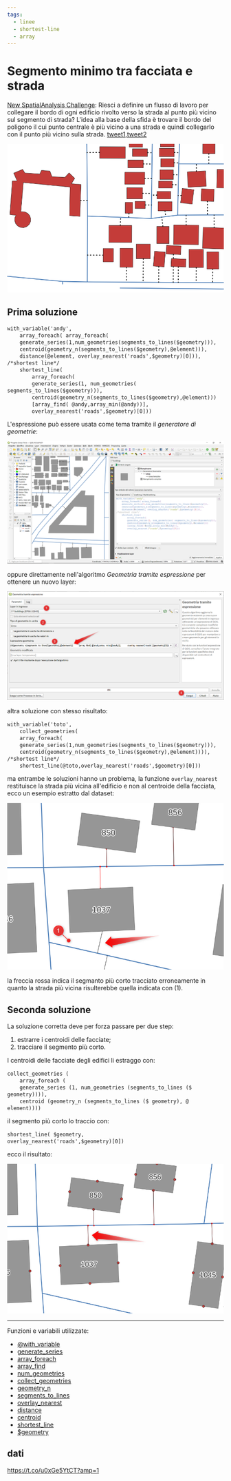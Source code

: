 ```yaml
---
tags:
  - linee
  - shortest-line
  - array
---
```


# Segmento minimo tra facciata e strada

[New SpatialAnalysis Challenge](https://twitter.com/spatialthoughts/status/1427691959171248130): Riesci a definire un flusso di lavoro per collegare il bordo di ogni edificio rivolto verso la strada al punto più vicino sul segmento di strada? L'idea alla base della sfida è trovare il bordo del poligono il cui punto centrale è più vicino a una strada e quindi collegarlo con il punto più vicino sulla strada. [tweet1](https://twitter.com/spatialthoughts/status/1427691959171248130),[tweet2](https://twitter.com/spatialthoughts/status/1430240316125179904)

![](../img/esempi/sfida_tw/sfida.png)

## Prima soluzione

```
with_variable('andy',
    array_foreach( array_foreach(
    generate_series(1,num_geometries(segments_to_lines($geometry))),
    centroid(geometry_n(segments_to_lines($geometry),@element))),
    distance(@element, overlay_nearest('roads',$geometry)[0])),
/*shortest line*/
    shortest_line(
        array_foreach(
        generate_series(1, num_geometries( segments_to_lines($geometry))),
        centroid(geometry_n(segments_to_lines($geometry),@element)))
        [array_find( @andy,array_min(@andy))], 
        overlay_nearest('roads',$geometry)[0]))
```

L'espressione può essere usata come tema tramite il _generatore di geometrie_:

![](../img/esempi/sfida_tw/sfida1.png)

oppure direttamente nell'algoritmo _Geometria tramite espressione_ per ottenere un nuovo layer:

![](../img/esempi/sfida_tw/sfida2.png)

altra soluzione con stesso risultato:

```
with_variable('toto',
    collect_geometries( 
    array_foreach(
    generate_series(1,num_geometries(segments_to_lines($geometry))),
    centroid(geometry_n(segments_to_lines($geometry),@element)))),
/*shortest line*/
    shortest_line(@toto,overlay_nearest('roads',$geometry)[0]))
```

ma entrambe le soluzioni hanno un problema, la funzione `overlay_nearest` restituisce la strada più vicina all'edificio e non al centroide della facciata, ecco un esempio estratto dal dataset:

![](../img/esempi/sfida_tw/sfida3.png)

la freccia rossa indica il segmanto più corto tracciato erroneamente in quanto la strada più vicina risulterebbe quella indicata con (1).

## Seconda soluzione

La soluzione corretta deve per forza passare per due step:

1. estrarre i centroidi delle facciate;
2. tracciare il segmento più corto.

I centroidi delle facciate degli edifici li estraggo con:

```
collect_geometries (
    array_foreach (
    generate_series (1, num_geometries (segments_to_lines ($ geometry)))),
    centroid (geometry_n (segments_to_lines ($ geometry), @ element))))
```

il segmento più corto lo traccio con:

```
shortest_line( $geometry,
overlay_nearest('roads',$geometry)[0])
```

ecco il risultato:

![](../img/esempi/sfida_tw/sfida4.png)

---

Funzioni e variabili utilizzate:

* [@with_variable](../gr_funzioni/variabili/with_variable.md)
* [generate_series](../gr_funzioni/array/array_unico.md#generate_series)
* [array_foreach](../gr_funzioni/array/array_unico.md#array_foreach)
* [array_find](../gr_funzioni/array/array_unico.md#array_find)
* [num_geometries](../gr_funzioni/geometria/geometria_unico.md#num_geometries)
* [collect_geometries](../gr_funzioni/geometria/geometria_unico.md#collect_geometries)
* [geometry_n](../gr_funzioni/geometria/geometria_unico.md#geometry_n)
* [segments_to_lines](../gr_funzioni/geometria/geometria_unico.md#segments_to_lines)
* [overlay_nearest](../gr_funzioni/geometria/geometria_unico.md#overlay_nearest)
* [distance](../gr_funzioni/geometria/geometria_unico.md#distance)
* [centroid](../gr_funzioni/geometria/geometria_unico.md#centroid)
* [shortest_line](../gr_funzioni/geometria/geometria_unico.md#shortest_line)
* [$geometry](../gr_funzioni/geometria/geometria_unico.md#geometry)

## dati

<https://t.co/u0xGe5YtCT?amp=1>